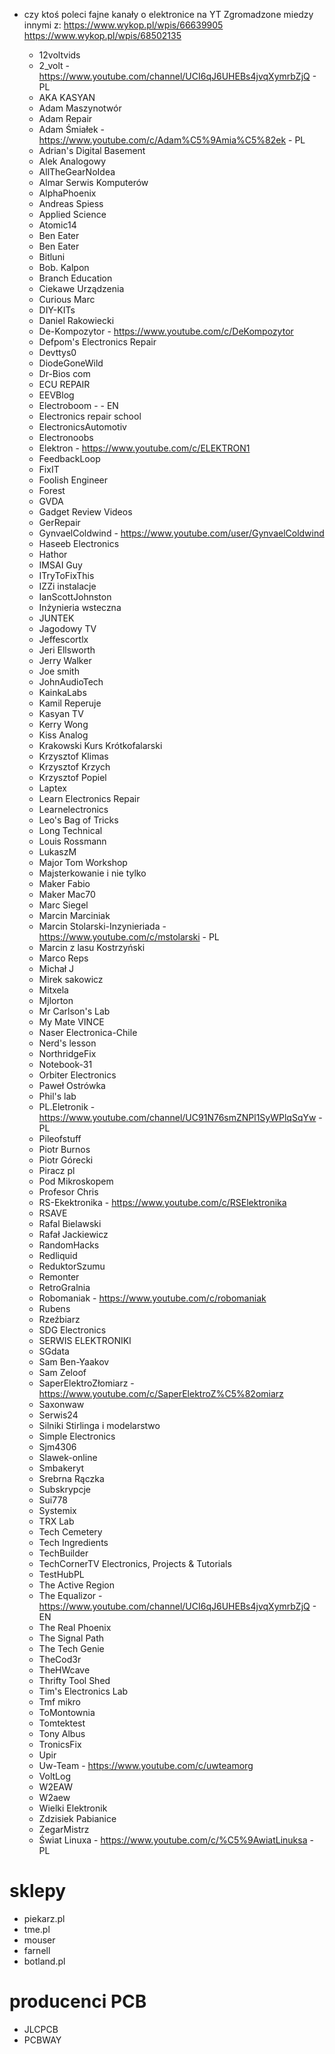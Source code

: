 - czy ktoś poleci fajne kanały o elektronice na YT
Zgromadzone miedzy innymi z:
  https://www.wykop.pl/wpis/66639905
  https://www.wykop.pl/wpis/68502135

  - 12voltvids
  - 2_volt - https://www.youtube.com/channel/UCI6qJ6UHEBs4jvqXymrbZjQ - PL
  - AKA KASYAN
  - Adam Maszynotwór
  - Adam Repair
  - Adam Śmiałek - https://www.youtube.com/c/Adam%C5%9Amia%C5%82ek - PL
  - Adrian's Digital Basement
  - Alek Analogowy
  - AllTheGearNoIdea
  - Almar Serwis Komputerów
  - AlphaPhoenix
  - Andreas Spiess
  - Applied Science
  - Atomic14
  - Ben Eater
  - Ben Eater
  - Bitluni
  - Bob. Kalpon
  - Branch Education
  - Ciekawe Urządzenia
  - Curious Marc
  - DIY-KITs
  - Daniel Rakowiecki
  - De-Kompozytor - https://www.youtube.com/c/DeKompozytor
  - Defpom's Electronics Repair
  - Devttys0
  - DiodeGoneWild
  - Dr-Bios com
  - ECU REPAIR
  - EEVBlog
  - Electroboom -  - EN
  - Electronics repair school
  - ElectronicsAutomotiv
  - Electronoobs
  - Elektron - https://www.youtube.com/c/ELEKTRON1
  - FeedbackLoop
  - FixIT
  - Foolish Engineer
  - Forest
  - GVDA
  - Gadget Review Videos
  - GerRepair
  - GynvaelColdwind - https://www.youtube.com/user/GynvaelColdwind
  - Haseeb Electronics
  - Hathor
  - IMSAI Guy
  - ITryToFixThis
  - IZZi instalacje
  - IanScottJohnston
  - Inżynieria wsteczna
  - JUNTEK
  - Jagodowy TV
  - Jeffescortlx
  - Jeri Ellsworth
  - Jerry Walker
  - Joe smith
  - JohnAudioTech
  - KainkaLabs
  - Kamil Reperuje
  - Kasyan TV
  - Kerry Wong
  - Kiss Analog
  - Krakowski Kurs Krótkofalarski
  - Krzysztof Klimas
  - Krzysztof Krzych
  - Krzysztof Popiel
  - Laptex
  - Learn Electronics Repair
  - Learnelectronics
  - Leo's Bag of Tricks
  - Long Technical
  - Louis Rossmann
  - LukaszM
  - Major Tom Workshop
  - Majsterkowanie i nie tylko
  - Maker Fabio
  - Maker Mac70
  - Marc Siegel
  - Marcin Marciniak
  - Marcin Stolarski-Inzynieriada - https://www.youtube.com/c/mstolarski - PL
  - Marcin z lasu Kostrzyński
  - Marco Reps
  - Michał J
  - Mirek sakowicz
  - Mitxela
  - Mjlorton
  - Mr Carlson's Lab
  - My Mate VINCE
  - Naser Electronica-Chile
  - Nerd's lesson
  - NorthridgeFix
  - Notebook-31
  - Orbiter Electronics
  - Paweł Ostrówka
  - Phil's lab
  - PL.Eletronik - https://www.youtube.com/channel/UC91N76smZNPl1SyWPlqSqYw - PL
  - Pileofstuff
  - Piotr Burnos
  - Piotr Górecki
  - Piracz pl
  - Pod Mikroskopem
  - Profesor Chris
  - RS-Ekektronika - https://www.youtube.com/c/RSElektronika
  - RSAVE
  - Rafal Bielawski
  - Rafał Jackiewicz
  - RandomHacks
  - Redliquid
  - ReduktorSzumu
  - Remonter
  - RetroGralnia
  - Robomaniak - https://www.youtube.com/c/robomaniak
  - Rubens
  - Rzeźbiarz
  - SDG Electronics
  - SERWIS ELEKTRONIKI
  - SGdata
  - Sam Ben-Yaakov
  - Sam Zeloof
  - SaperElektroZłomiarz - https://www.youtube.com/c/SaperElektroZ%C5%82omiarz
  - Saxonwaw
  - Serwis24
  - Silniki Stirlinga i modelarstwo
  - Simple Electronics
  - Sjm4306
  - Slawek-online
  - Smbakeryt
  - Srebrna Rączka
  - Subskrypcje
  - Sui778
  - Systemix
  - TRX Lab
  - Tech Cemetery
  - Tech Ingredients
  - TechBuilder
  - TechCornerTV Electronics, Projects &amp; Tutorials
  - TestHubPL
  - The Active Region
  - The Equalizor - https://www.youtube.com/channel/UCI6qJ6UHEBs4jvqXymrbZjQ - EN
  - The Real Phoenix
  - The Signal Path
  - The Tech Genie
  - TheCod3r
  - TheHWcave
  - Thrifty Tool Shed
  - Tim's Electronics Lab
  - Tmf mikro
  - ToMontownia
  - Tomtektest
  - Tony Albus
  - TronicsFix
  - Upir
  - Uw-Team - https://www.youtube.com/c/uwteamorg
  - VoltLog
  - W2EAW
  - W2aew
  - Wielki Elektronik
  - Zdzisiek Pabianice
  - ZegarMistrz
  - Świat Linuxa - https://www.youtube.com/c/%C5%9AwiatLinuksa - PL


# sklepy

- piekarz.pl
- tme.pl
- mouser
- farnell
- botland.pl

# producenci PCB

- JLCPCB
- PCBWAY

